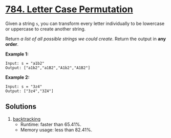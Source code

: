# [784. Letter Case Permutation](https://leetcode.com/problems/letter-case-permutation/)

Given a string `s`, you can transform every letter individually to be lowercase or uppercase to create another string.

Return _a list of all possible strings we could create_. Return the output in **any order**.

**Example 1:**

```
Input: s = "a1b2"
Output: ["a1b2","a1B2","A1b2","A1B2"]
```

**Example 2:**

```
Input: s = "3z4"
Output: ["3z4","3Z4"]
```

## Solutions
1. [backtracking](./LetterCasePermutation.java)
    - Runtime: faster than 65.41%.
    - Memory usage: less than 82.41%.
